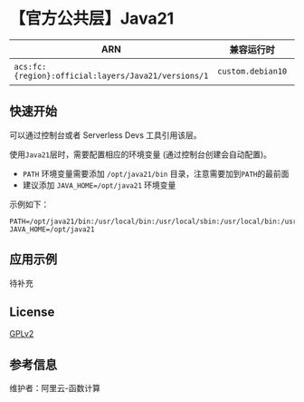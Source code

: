 
# 【官方公共层】Java21

| ARN  |  兼容运行时  | 版本 |
|------|------|--------|
| `acs:fc:{region}:official:layers/Java21/versions/1` | `custom.debian10`   | openjdk 21  |

## 快速开始

可以通过控制台或者 Serverless Devs 工具引用该层。

使用`Java21`层时，需要配置相应的环境变量 (通过控制台创建会自动配置)。

- `PATH` 环境变量需要添加 `/opt/java21/bin` 目录，注意需要加到`PATH`的最前面
- 建议添加 `JAVA_HOME=/opt/java21` 环境变量

示例如下：

```shell
PATH=/opt/java21/bin:/usr/local/bin:/usr/local/sbin:/usr/local/bin:/usr/sbin:/usr/bin:/sbin:/bin:/opt/bin
JAVA_HOME=/opt/java21
```

## 应用示例

待补充

## License

[GPLv2](https://openjdk.org/legal/gplv2+ce.html)

## 参考信息

维护者：阿里云-函数计算
